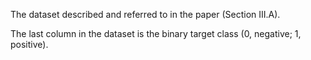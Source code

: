 The dataset described and referred to in the paper (Section III.A).

The last column in the dataset is the binary target class (0, negative; 1, positive).
